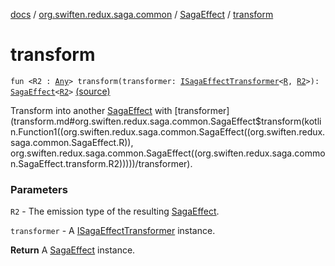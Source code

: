 [docs](../../index.md) / [org.swiften.redux.saga.common](../index.md) / [SagaEffect](index.md) / [transform](./transform.md)

# transform

`fun <R2 : `[`Any`](https://kotlinlang.org/api/latest/jvm/stdlib/kotlin/-any/index.html)`> transform(transformer: `[`ISagaEffectTransformer`](../-i-saga-effect-transformer.md)`<`[`R`](index.md#R)`, `[`R2`](transform.md#R2)`>): `[`SagaEffect`](index.md)`<`[`R2`](transform.md#R2)`>` [(source)](https://github.com/protoman92/KotlinRedux/tree/master/common/common-saga/src/main/kotlin/org/swiften/redux/saga/common/CommonSaga.kt#L236)

Transform into another [SagaEffect](index.md) with [transformer](transform.md#org.swiften.redux.saga.common.SagaEffect$transform(kotlin.Function1((org.swiften.redux.saga.common.SagaEffect((org.swiften.redux.saga.common.SagaEffect.R)), org.swiften.redux.saga.common.SagaEffect((org.swiften.redux.saga.common.SagaEffect.transform.R2)))))/transformer).

### Parameters

`R2` - The emission type of the resulting [SagaEffect](index.md).

`transformer` - A [ISagaEffectTransformer](../-i-saga-effect-transformer.md) instance.

**Return**
A [SagaEffect](index.md) instance.

